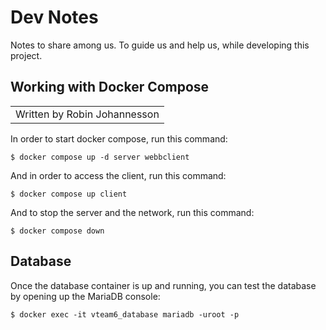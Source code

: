 
# Dev Notes

Notes to share among us. To guide us and help us, while developing this project.

## Working with Docker Compose

<table><tr><td>
Written by Robin Johannesson
</td></tr></table>

In order to start docker compose, run this command:

```console
$ docker compose up -d server webbclient
```

And in order to access the client, run this command:

```console
$ docker compose up client
```

And to stop the server and the network, run this command:

```console
$ docker compose down
```

## Database

Once the database container is up and running, you can test the database by opening up the MariaDB console:

```console
$ docker exec -it vteam6_database mariadb -uroot -p
```